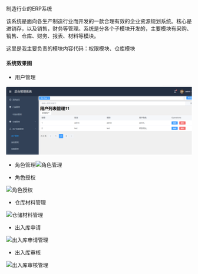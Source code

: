 制造行业的ERP系统

该系统是面向各生产制造行业而开发的一款合理有效的企业资源规划系统。核心是进销存，以及销售，财务等管理。系统是分各个子模块开发的，主要模块有采购、销售、仓库、财务、报表、材料等模块。

这里是我主要负责的模块内容代码：权限模块、仓库模块

#### 系统效果图

* 用户管理

![用户管理](https://github.com/chenying-wwl/chenyRP/blob/chenying-wwl-images/%E7%94%A8%E6%88%B7%E7%AE%A1%E7%90%86.png)

* 角色管理![角色管理](images\角色管理.png)

* 角色授权

![角色授权](images\角色授权.png)

* 仓库材料管理

![仓储材料管理](images\仓储材料管理.png)

* 出入库申请

![出入库申请管理](images\出入库申请管理.png)

* 出入库审核

![出入库审核管理](images\出入库审核管理.png)

